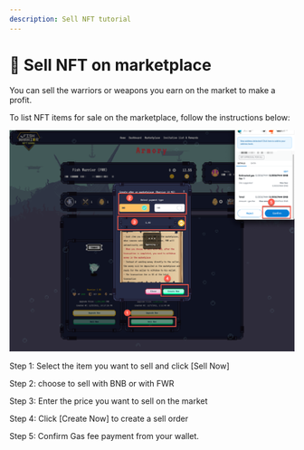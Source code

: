 ```yaml
---
description: Sell NFT tutorial
---
```


# 🔔 Sell NFT on marketplace

You can sell the warriors or weapons you earn on the market to make a profit.&#x20;

To list NFT items for sale on the marketplace, follow the instructions below:

![](<../.gitbook/assets/step 1(create and approve) (1).png>)

Step 1: Select the item you want to sell and click \[Sell Now]

Step 2: choose to sell with BNB or with FWR

Step 3: Enter the price you want to sell on the market

Step 4: Click \[Create Now] to create a sell order

Step 5: Confirm Gas fee payment from your wallet.
